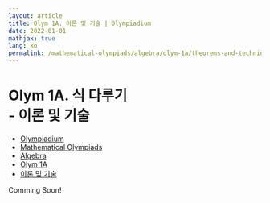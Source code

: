 ```yaml
---
layout: article
title: Olym 1A. 이론 및 기술 | Olympiadium
date: 2022-01-01
mathjax: true
lang: ko
permalink: /mathematical-olympiads/algebra/olym-1a/theorems-and-techniques/
---
```

# Olym 1A. 식 다루기 <br> <ssup> - 이론 및 기술</ssup>

<ul class="breadcrumb">
	<li><a href="{{ site.url }}">Olympiadium</a></li> 
	<li><a href="{{ site.url }}mathematical-olympiads/">Mathematical Olympiads</a></li> 
	<li><a href="{{ site.url }}mathematical-olympiads/algebra/">Algebra</a></li> 
	<li><a href="{{ site.url }}mathematical-olympiads/algebra/olym-1a/">Olym 1A</a></li> 
	<li><a href="{{ site.url }}mathematical-olympiads/algebra/olym-1a/theorems-and-techniques/">이론 및 기술</a></li>
</ul>

Comming Soon!
